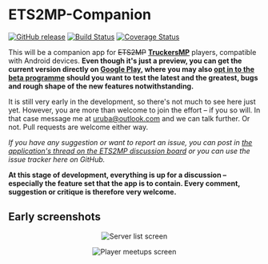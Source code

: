 # ETS2MP-Companion

[![GitHub release](https://img.shields.io/github/release/uruba/ETS2MP-Companion.svg)](https://github.com/uruba/ETS2MP-Companion/releases)
[![Build Status](https://travis-ci.org/uruba/ETS2MP-Companion.svg)](https://travis-ci.org/uruba/ETS2MP-Companion)
[![Coverage Status](https://coveralls.io/repos/uruba/ETS2MP-Companion/badge.svg?branch=master&service=github)](https://coveralls.io/github/uruba/ETS2MP-Companion?branch=master)

This will be a companion app for ~~ETS2MP~~ [**TruckersMP**](http://truckersmp.com/) players, compatible with Android devices. **Even though it's just a preview, you can get the current version directly on [Google Play](https://play.google.com/store/apps/details?id=cz.uruba.ets2mpcompanion), where you may also [opt in to the beta programme](https://play.google.com/apps/testing/cz.uruba.ets2mpcompanion) should you want to test the latest and the greatest, bugs and rough shape of the new features notwithstanding.**

It is still very early in the development, so there's not much to see here just yet. However, you are more than welcome to join the effort – if you so will. In that case message me at [uruba@outlook.com](mailto:uruba@outlook.com) and we can talk further. Or not. Pull requests are welcome either way.

*If you have any suggestion or want to report an issue, you can post in [the application's thread on the ETS2MP discussion board](http://forum.ets2mp.com/index.php?/topic/22715-unofficial-ets2mp-companion-android-application-concept/) or you can use the issue tracker here on GitHub.*



**At this stage of development, everything is up for a discussion – especially the feature set that the app is to contain. Every comment, suggestion or critique is therefore very welcome.**

## Early screenshots

<p align="center">
  <img src="https://cloud.githubusercontent.com/assets/4870410/11044511/9b297cec-8722-11e5-8e87-46389026739c.png" alt="Server list screen"/>
</p>

<p align="center">
  <img src="https://cloud.githubusercontent.com/assets/4870410/11044534/c05c6a74-8722-11e5-9581-7d6a0438e3f1.png" alt="Player meetups screen"/>
</p>
